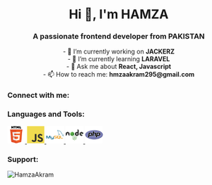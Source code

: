 <h1 align="center">Hi 👋, I'm HAMZA</h1>
<h3 align="center">A passionate frontend developer from PAKISTAN</h3>

<p align="center">
  - 🔭 I’m currently working on <strong>JACKERZ</strong><br>
  - 🌱 I’m currently learning <strong>LARAVEL</strong><br>
  - 💬 Ask me about <strong>React, Javascript</strong><br>
  - 📫 How to reach me: <strong>hmzaakram295@gmail.com</strong>
</p>

<h3 align="left">Connect with me:</h3>
<p align="left">
  <!-- Add your social media links here -->
</p>

<h3 align="left">Languages and Tools:</h3>
<p align="left">
  <a href="https://www.w3.org/html/" target="_blank" rel="noreferrer">
    <img src="https://raw.githubusercontent.com/devicons/devicon/master/icons/html5/html5-original-wordmark.svg" alt="html5" width="40" height="40"/> 
  </a>
  <a href="https://developer.mozilla.org/en-US/docs/Web/JavaScript" target="_blank" rel="noreferrer">
    <img src="https://raw.githubusercontent.com/devicons/devicon/master/icons/javascript/javascript-original.svg" alt="javascript" width="40" height="40"/> 
  </a>
  <a href="https://www.mysql.com/" target="_blank" rel="noreferrer">
    <img src="https://raw.githubusercontent.com/devicons/devicon/master/icons/mysql/mysql-original-wordmark.svg" alt="mysql" width="40" height="40"/> 
  </a>
  <a href="https://nodejs.org" target="_blank" rel="noreferrer">
    <img src="https://raw.githubusercontent.com/devicons/devicon/master/icons/nodejs/nodejs-original-wordmark.svg" alt="nodejs" width="40" height="40"/> 
  </a>
  <a href="https://www.php.net" target="_blank" rel="noreferrer">
    <img src="https://raw.githubusercontent.com/devicons/devicon/master/icons/php/php-original.svg" alt="php" width="40" height="40"/> 
  </a>
</p>

<h3 align="left">Support:</h3>
<p>
  <a href="https://www.buymeacoffee.com/HamzaAkram">
    <img align="left" src="https://cdn.buymeacoffee.com/buttons/v2/default-yellow.png" height="50" width="210" alt="HamzaAkram" />
  </a>
</p>

